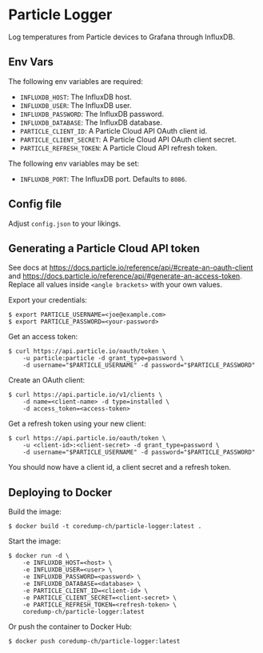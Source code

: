 # Particle Logger

Log temperatures from Particle devices to Grafana through InfluxDB.


## Env Vars

The following env variables are required:

- `INFLUXDB_HOST`: The InfluxDB host.
- `INFLUXDB_USER`: The InfluxDB user.
- `INFLUXDB_PASSWORD`: The InfluxDB password.
- `INFLUXDB_DATABASE`: The InfluxDB database.
- `PARTICLE_CLIENT_ID`: A Particle Cloud API OAuth client id.
- `PARTICLE_CLIENT_SECRET`: A Particle Cloud API OAuth client secret.
- `PARTICLE_REFRESH_TOKEN`: A Particle Cloud API refresh token.

The following env variables may be set:

- `INFLUXDB_PORT`: The InfluxDB port. Defaults to `8086`.


## Config file

Adjust `config.json` to your likings.


## Generating a Particle Cloud API token

See docs at https://docs.particle.io/reference/api/#create-an-oauth-client and
https://docs.particle.io/reference/api/#generate-an-access-token.
Replace all values inside `<angle brackets>` with your own values.

Export your credentials:

    $ export PARTICLE_USERNAME=<joe@example.com>
    $ export PARTICLE_PASSWORD=<your-password>

Get an access token:

    $ curl https://api.particle.io/oauth/token \
        -u particle:particle -d grant_type=password \
        -d username="$PARTICLE_USERNAME" -d password="$PARTICLE_PASSWORD"

Create an OAuth client:

    $ curl https://api.particle.io/v1/clients \
        -d name=<client-name> -d type=installed \
        -d access_token=<access-token>

Get a refresh token using your new client:

    $ curl https://api.particle.io/oauth/token \
        -u <client-id>:<client-secret> -d grant_type=password \
        -d username="$PARTICLE_USERNAME" -d password="$PARTICLE_PASSWORD"

You should now have a client id, a client secret and a refresh token.


## Deploying to Docker

Build the image:

    $ docker build -t coredump-ch/particle-logger:latest .

Start the image:

    $ docker run -d \
        -e INFLUXDB_HOST=<host> \
        -e INFLUXDB_USER=<user> \
        -e INFLUXDB_PASSWORD=<password> \
        -e INFLUXDB_DATABASE=<database> \
        -e PARTICLE_CLIENT_ID=<client-id> \
        -e PARTICLE_CLIENT_SECRET=<client-secret> \
        -e PARTICLE_REFRESH_TOKEN=<refresh-token> \
        coredump-ch/particle-logger:latest

Or push the container to Docker Hub:

    $ docker push coredump-ch/particle-logger:latest
